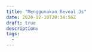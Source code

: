 ```yaml
---
title: "Menggunakan Reveal Js"
date: 2020-12-10T20:34:56Z
draft: true
description: 
tags:
  - 
---
```


